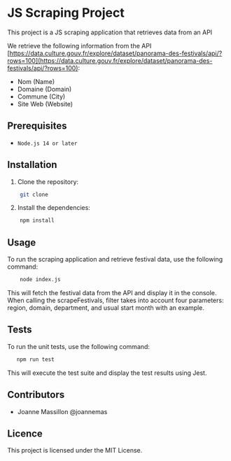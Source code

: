 # JS Scraping Project

This project is a JS scraping application that retrieves data from an API 

We retrieve the following information from the API [https://data.culture.gouv.fr/explore/dataset/panorama-des-festivals/api/?rows=100](https://data.culture.gouv.fr/explore/dataset/panorama-des-festivals/api/?rows=100):
- Nom (Name)
- Domaine (Domain)
- Commune (City)
- Site Web (Website)

## Prerequisites

-     Node.js 14 or later

## Installation

1. Clone the repository:

```bash
    git clone
```

2. Install the dependencies:

```bash
    npm install
```

## Usage

To run the scraping application and retrieve festival data, use the following command:

```bash
    node index.js
```
This will fetch the festival data from the API and display it in the console.
When calling the scrapeFestivals, filter takes into account four parameters: region, domain, department, and usual start month with an example.

## Tests

To run the unit tests, use the following command:

```bash
   npm run test
```

This will execute the test suite and display the test results using Jest.

## Contributors

- Joanne Massillon @joannemas

## Licence

This project is licensed under the MIT License.